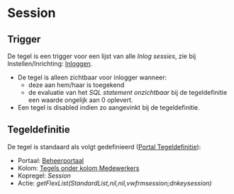 # Session

## Trigger

De tegel is een trigger voor een lijst van alle *Inlog sessies*, zie bij Instellen/Inrichting: [Inloggen](../programmablokken/inloggen.md).

- De tegel is alleen zichtbaar voor inlogger wanneer:
  - deze aan hem/haar is toegekend
  - de evaluatie van het *SQL statement onzichtbaar* bij de tegeldefinitie een waarde ongelijk aan 0 oplevert.
- Een tegel is disabled indien zo aangevinkt bij de tegeldefinitie.

## Tegeldefinitie

De tegel is standaard als volgt gedefinieerd ([Portal Tegeldefinitie](../../../../instellen_inrichten/portaldefinitie/portal_tegel.md)):

- Portaal: [Beheerportaal](../../portalen_en_moduleschermen/beheerportaal.md)
- Kolom: [Tegels onder kolom Medewerkers](tegels_onder_kolom_medewerkers/README.md)
- Kopregel: *Session*
- Actie: *getFlexList(StandardList,nil,nil,vwfrmsession;dnkeysession)*
